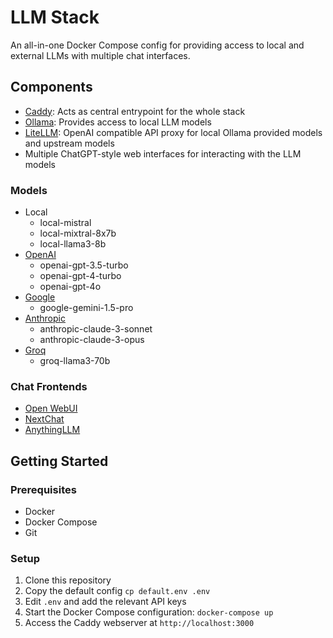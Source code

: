 # LLM Stack

An all-in-one Docker Compose config for providing access to local and external LLMs with multiple chat interfaces.

## Components

* [Caddy](https://github.com/caddyserver/caddy): Acts as central entrypoint for the whole stack
* [Ollama](https://github.com/ollama/ollama): Provides access to local LLM models
* [LiteLLM](https://github.com/BerriAI/litellm): OpenAI compatible API proxy for local Ollama provided models and upstream models
* Multiple ChatGPT-style web interfaces for interacting with the LLM models

### Models

* Local
	* local-mistral
	* local-mixtral-8x7b
	* local-llama3-8b
* [OpenAI](https://platform.openai.com/docs/models)
	* openai-gpt-3.5-turbo
	* openai-gpt-4-turbo
	* openai-gpt-4o
* [Google](https://cloud.google.com/vertex-ai/generative-ai/docs/learn/model-versioning)
	* google-gemini-1.5-pro
* [Anthropic](https://docs.anthropic.com/claude/docs/models-overview)
	* anthropic-claude-3-sonnet
	* anthropic-claude-3-opus
* [Groq](https://console.groq.com/docs/models)
	* groq-llama3-70b

### Chat Frontends

* [Open WebUI](https://github.com/open-webui/open-webui)
* [NextChat](https://github.com/ChatGPTNextWeb/ChatGPT-Next-Web)
* [AnythingLLM](https://github.com/Mintplex-Labs/anything-llm)

## Getting Started

### Prerequisites

* Docker
* Docker Compose
* Git

### Setup

1. Clone this repository
1. Copy the default config `cp default.env .env`
1. Edit `.env` and add the relevant API keys
1. Start the Docker Compose configuration: `docker-compose up`
1. Access the Caddy webserver at `http://localhost:3000`
